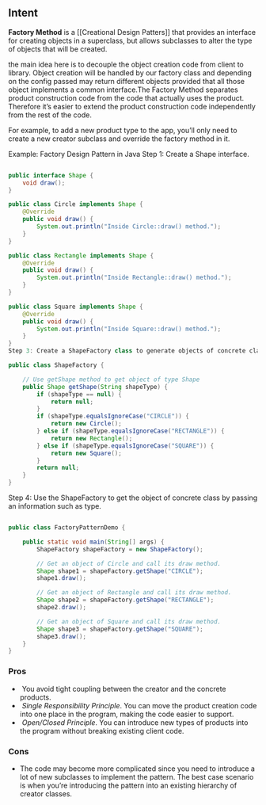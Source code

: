 ## Intent

**Factory Method** is a [[Creational Design Patters]] that provides an interface for creating objects in a superclass, but allows subclasses to alter the type of objects that will be created.

the main idea here is to decouple the object creation code from client to library. Object creation will be handled by our factory class and depending on the config passed may return different objects provided that all those object implements a common interface.The Factory Method separates product construction code from the code that actually uses the product. Therefore it’s easier to extend the product construction code independently from the rest of the code.

For example, to add a new product type to the app, you’ll only need to create a new creator subclass and override the factory method in it.

Example: Factory Design Pattern in Java
Step 1: Create a Shape interface.

```java

public interface Shape {
    void draw();
}

public class Circle implements Shape {
    @Override
    public void draw() {
        System.out.println("Inside Circle::draw() method.");
    }
}

public class Rectangle implements Shape {
    @Override
    public void draw() {
        System.out.println("Inside Rectangle::draw() method.");
    }
}

public class Square implements Shape {
    @Override
    public void draw() {
        System.out.println("Inside Square::draw() method.");
    }
}
Step 3: Create a ShapeFactory class to generate objects of concrete classes based on given information.
```

``` java
public class ShapeFactory {

    // Use getShape method to get object of type Shape
    public Shape getShape(String shapeType) {
        if (shapeType == null) {
            return null;
        }
        if (shapeType.equalsIgnoreCase("CIRCLE")) {
            return new Circle();
        } else if (shapeType.equalsIgnoreCase("RECTANGLE")) {
            return new Rectangle();
        } else if (shapeType.equalsIgnoreCase("SQUARE")) {
            return new Square();
        }
        return null;
    }
}
```
Step 4: Use the ShapeFactory to get the object of concrete class by passing an information such as type.

```java

public class FactoryPatternDemo {

    public static void main(String[] args) {
        ShapeFactory shapeFactory = new ShapeFactory();

        // Get an object of Circle and call its draw method.
        Shape shape1 = shapeFactory.getShape("CIRCLE");
        shape1.draw();

        // Get an object of Rectangle and call its draw method.
        Shape shape2 = shapeFactory.getShape("RECTANGLE");
        shape2.draw();

        // Get an object of Square and call its draw method.
        Shape shape3 = shapeFactory.getShape("SQUARE");
        shape3.draw();
    }
}
```

### Pros
-  You avoid tight coupling between the creator and the concrete products.
-  _Single Responsibility Principle_. You can move the product creation code into one place in the program, making the code easier to support.
-  _Open/Closed Principle_. You can introduce new types of products into the program without breaking existing client code.
### Cons
* The code may become more complicated since you need to introduce a lot of new subclasses to implement the pattern. The best case scenario is when you’re introducing the pattern into an existing hierarchy of creator classes.